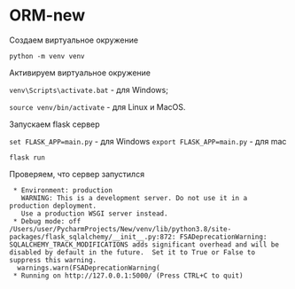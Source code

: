 # ORM-new

Создаем виртуальное окружение

```python -m venv venv```

Активируем виртуальное окружение

```venv\Scripts\activate.bat``` - для Windows;

```source venv/bin/activate``` - для Linux и MacOS.

Запускаем flask сервер

```set FLASK_APP=main.py``` - для Windows
```export FLASK_APP=main.py``` - для mac

```flask run```

Проверяем, что сервер запустился 
``` * Serving Flask app 'main.py' (lazy loading)
 * Environment: production
   WARNING: This is a development server. Do not use it in a production deployment.
   Use a production WSGI server instead.
 * Debug mode: off
/Users/user/PycharmProjects/New/venv/lib/python3.8/site-packages/flask_sqlalchemy/__init__.py:872: FSADeprecationWarning: SQLALCHEMY_TRACK_MODIFICATIONS adds significant overhead and will be disabled by default in the future.  Set it to True or False to suppress this warning.
  warnings.warn(FSADeprecationWarning(
 * Running on http://127.0.0.1:5000/ (Press CTRL+C to quit)
```
